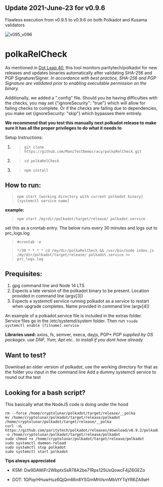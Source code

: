 ## Update 2021-June-23 for v0.9.6
Flawless execution from v0.9.5 to v0.9.6 on both Polkadot and Kusama validators

![v095_v096](https://i.imgur.com/v9Wn6Di.png)

# polkaRelCheck
As mentioned in [Dot Leap 40](https://newsletter.dotleap.com/p/dotleap-40), this tool monitors paritytech/polkadot for new releases and updates binaries automatically after validating SHA-256 and PGP Signature/Signer.
*In accordance with best practice, SHA-256 and PGP Signature are validated prior to enabling executable permission on the binary.*

Additionally, we added a ".config" file. Should you be having difficulties with the checks, you may set {"ignoreSecurity": "true"} which will allow for failing checks to complete. Or if the checks are failing due to dependencies, you make set {ignoreSecurity: "skip"} which bypasses them entirely.


**We recommend that you test this manually next polkadot release to make sure it has all the proper privileges to do what it needs to**

Setup Instructions:

1. >`git clone https://github.com/ManifestDemocracy/polkaRelCheck.git`
2. >`cd polkaRelCheck`
3. >`npm install`


## How to run: 
>`npm start [working directory with current polkadot binary] [systemctl service name]`

**example:** 
>`npm start /my/dir/polkadot/target/release/ polkadot.service`

set this as a crontab entry. The below runs every 30 minutes and logs out to prc_logs.log

>`#crontab -e`

>`*/30 * * * * cd /my/dir/polkaRelCheck && /usr/bin/node index.js /my/dir/polkadot/target/release/ polkadot.service >> prc_logs.log`

## Prequisites:

1. gpg command line and Node 14 LTS
2. Expects a late version of the polkadot binary to be present. Location provided in command line (argv[3])
3. Expects a systemctl serviice running polkadot as a service to restart when upgrade completes. Name provided in command line (argv[4])

An example of a polkadot.service file is included in the extras folder. 
Service files go in the /etc/systemd/system folder. 
Then run >```sudo systemctl enable [filname].service```

**Libraries used:** axios, fs, semver, execa, dayjs, PGP*
*PGP supplied by OS packages. use DNF, Yum, Apt etc.. to install if you dont have already*

## Want to test?
Download an older version of polkadot, use the working directory for that as the folder you input in the command line
Add a dummy systemctl service to round out the test

## Looking for a bash script?
This basically what the NodeJS code is doing under the hood
```
rm --force /home/cryptolunar/polkadot/target/release/__polka
mv /home/cryptolunar/polkadot/target/release/polkadot  /home/cryptolunar/polkadot/target/release/__polka
curl -sL https://github.com/paritytech/polkadot/releases/download/v0.9.2/polkadot -o /home/cryptolunar/polkadot/target/release/polkadot
sudo chmod +x /home/cryptolunar/polkadot/target/release/polkadot
sudo systemctl daemon-reload
sudo systemctl stop polkadot
sudo systemctl start polkadot
```

**Tips always appreciated**

- KSM: Dw9DAWiFr2WbptxSsR78A2be71Rps125UxQowcF4jZ6GEZo

- DOT: 1GPiqrHHuwHuz6QjQm66n8YSGmMhVsrnMbVtYTqYR6ZA9aH


